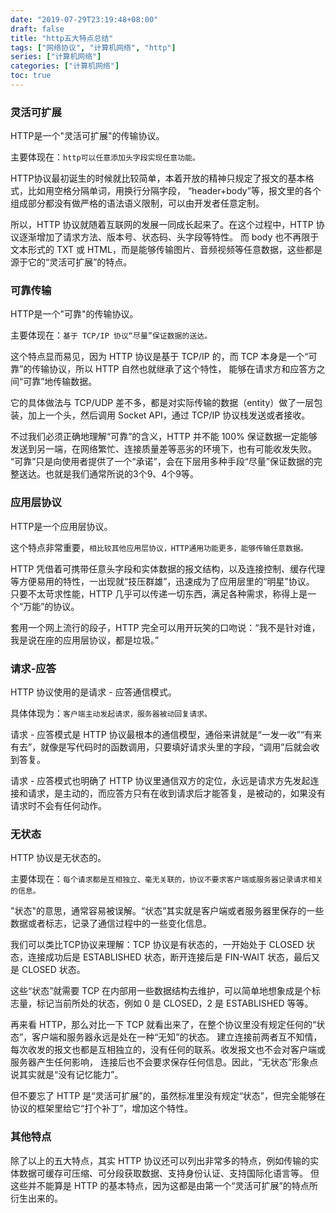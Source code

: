 ```yaml
---
date: "2019-07-29T23:19:48+08:00"
draft: false
title: "http五大特点总结"
tags: ["网络协议", "计算机网络", "http"]
series: ["计算机网络"]
categories: ["计算机网络"]
toc: true
---
```


### 灵活可扩展
HTTP是一个"灵活可扩展"的传输协议。

主要体现在：`http可以任意添加头字段实现任意功能。`

HTTP协议最初诞生的时候就比较简单，本着开放的精神只规定了报文的基本格式，比如用空格分隔单词，用换行分隔字段，
“header+body”等，报文里的各个组成部分都没有做严格的语法语义限制，可以由开发者任意定制。 
     
 所以，HTTP 协议就随着互联网的发展一同成长起来了。在这个过程中，HTTP 协议逐渐增加了请求方法、版本号、状态码、头字段等特性。
 而 body 也不再限于文本形式的 TXT 或 HTML，而是能够传输图片、音频视频等任意数据，这些都是源于它的“灵活可扩展”的特点。

### 可靠传输
HTTP是一个"可靠"的传输协议。

主要体现在：`基于 TCP/IP 协议“尽量”保证数据的送达。`

这个特点显而易见，因为 HTTP 协议是基于 TCP/IP 的，而 TCP 本身是一个“可靠”的传输协议，所以 HTTP 自然也就继承了这个特性，
能够在请求方和应答方之间“可靠”地传输数据。 

它的具体做法与 TCP/UDP 差不多，都是对实际传输的数据（entity）做了一层包装，加上一个头，然后调用 Socket API，通过 TCP/IP 协议栈发送或者接收。 

不过我们必须正确地理解“可靠”的含义，HTTP 并不能 100% 保证数据一定能够发送到另一端，在网络繁忙、连接质量差等恶劣的环境下，也有可能收发失败。
“可靠”只是向使用者提供了一个“承诺”，会在下层用多种手段“尽量”保证数据的完整送达。也就是我们通常所说的3个9、4个9等。

### 应用层协议
HTTP是一个应用层协议。

这个特点非常重要，`相比较其他应用层协议，HTTP通用功能更多，能够传输任意数据。`

HTTP 凭借着可携带任意头字段和实体数据的报文结构，以及连接控制、缓存代理等方便易用的特性，一出现就“技压群雄”，迅速成为了应用层里的“明星”协议。
只要不太苛求性能，HTTP 几乎可以传递一切东西，满足各种需求，称得上是一个“万能”的协议。 

套用一个网上流行的段子，HTTP 完全可以用开玩笑的口吻说：“我不是针对谁，我是说在座的应用层协议，都是垃圾。”

### 请求-应答
HTTP 协议使用的是请求 - 应答通信模式。

具体体现为：`客户端主动发起请求，服务器被动回复请求。`

请求 - 应答模式是 HTTP 协议最根本的通信模型，通俗来讲就是“一发一收”“有来有去”，就像是写代码时的函数调用，只要填好请求头里的字段，“调用”后就会收到答复。 

请求 - 应答模式也明确了 HTTP 协议里通信双方的定位，永远是请求方先发起连接和请求，是主动的，而应答方只有在收到请求后才能答复，是被动的，如果没有请求时不会有任何动作。

### 无状态
HTTP 协议是无状态的。

主要体现在：`每个请求都是互相独立、毫无关联的，协议不要求客户端或服务器记录请求相关的信息。`

"状态"的意思，通常容易被误解。“状态”其实就是客户端或者服务器里保存的一些数据或者标志，记录了通信过程中的一些变化信息。

我们可以类比TCP协议来理解：TCP 协议是有状态的，一开始处于 CLOSED 状态，连接成功后是 ESTABLISHED 状态，断开连接后是 FIN-WAIT 状态，最后又是 CLOSED 状态。 

这些“状态”就需要 TCP 在内部用一些数据结构去维护，可以简单地想象成是个标志量，标记当前所处的状态，例如 0 是 CLOSED，2 是 ESTABLISHED 等等。

再来看 HTTP，那么对比一下 TCP 就看出来了，在整个协议里没有规定任何的“状态”，客户端和服务器永远是处在一种“无知”的状态。
建立连接前两者互不知情，每次收发的报文也都是互相独立的，没有任何的联系。收发报文也不会对客户端或服务器产生任何影响，
连接后也不会要求保存任何信息。因此，“无状态”形象点说其实就是“没有记忆能力”。

但不要忘了 HTTP 是“灵活可扩展”的，虽然标准里没有规定“状态”，但完全能够在协议的框架里给它“打个补丁”，增加这个特性。

### 其他特点
除了以上的五大特点，其实 HTTP 协议还可以列出非常多的特点，例如传输的实体数据可缓存可压缩、可分段获取数据、支持身份认证、支持国际化语言等。
但这些并不能算是 HTTP 的基本特点，因为这都是由第一个“灵活可扩展”的特点所衍生出来的。